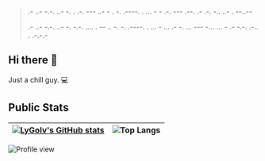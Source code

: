 > .- ..- -.-. ..- -. .  .-. --- ..- - .  -. .----. . ... -  - .-. --- .--.  .- .-. -.. ..- . --..--
> 
> .- ..- -.-. ..- -.  -.-. .... . -- .. -.  -. .----. . ... -  ... .- -. ...  --- -... ... - .- -.-. .-.. . .-.-.-
>

## Hi there 👋

Just a chill guy. 💻

<!--
**LyGolv/LyGolv** is a ✨ _special_ ✨ repository because its `README.md` (this file) appears on your GitHub profile.

Here are some ideas to get you started:

- 🔭 I’m currently working on ...
- 🌱 I’m currently learning ...
- 👯 I’m looking to collaborate on ...
- 🤔 I’m looking for help with ...
- 💬 Ask me about ...
- 📫 How to reach me: ...
- 😄 Pronouns: ...
- ⚡ Fun fact: ...
-->

## Public Stats

 | [![LyGolv's GitHub stats](https://github-readme-stats.vercel.app/api?username=lygolv&show_icons=true&bg_color=eff)](https://github.com/anuraghazra/github-readme-stats) | ![Top Langs](https://github-readme-stats.vercel.app/api/top-langs/?username=lygolv&layout=compact&bg_color=eff) |
 | --- | --- |

 ![Profile view](https://komarev.com/ghpvc/?username=LyGolv&style=plastic&color=green)
